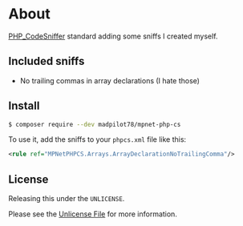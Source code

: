# About

[PHP_CodeSniffer](https://github.com/squizlabs/PHP_CodeSniffer) standard adding some sniffs I created myself.

## Included sniffs

* No trailing commas in array declarations (I hate those)

## Install

```sh
$ composer require --dev madpilot78/mpnet-php-cs
```

To use it, add the sniffs to your `phpcs.xml` file like this:

```xml
<rule ref="MPNetPHPCS.Arrays.ArrayDeclarationNoTrailingComma"/>
```

## License

Releasing this under the `UNLICENSE`.

Please see the [Unlicense File](UNLICENSE.) for more information.
